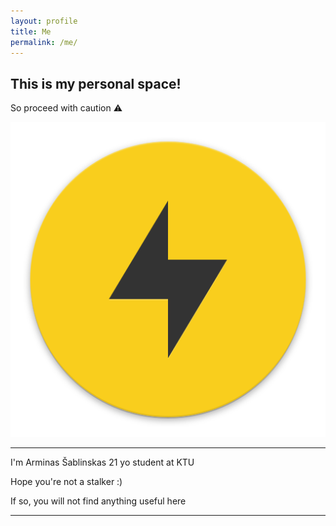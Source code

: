 ```yaml
---
layout: profile
title: Me
permalink: /me/
---
```


## This is my personal space! ##

So proceed with caution &#9888;


![alt text][logo]

***

I'm Arminas Šablinskas 21 yo student at KTU

Hope you're not a stalker :)

If so, you will not find anything useful here

***

[logo]: /src/icon.png